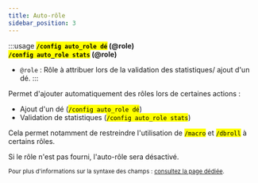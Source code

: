 ```yaml
---
title: Auto-rôle
sidebar_position: 3
---
```


:::usage
**<mark>`/config auto_role dé`</mark> (@role)**  
**<mark>`/config auto_role stats`</mark> (@role)**
- `@role` : Rôle à attribuer lors de la validation des statistiques/ ajout d'un dé.
:::

Permet d'ajouter automatiquement des rôles lors de certaines actions :
- Ajout d'un dé (<mark>`/config auto_role dé`</mark>)
- Validation de statistiques (<mark>`/config auto_role stats`</mark>)

Cela permet notamment de restreindre l'utilisation de <mark>`/macro`</mark> et <mark>`/dbroll`</mark> à certains rôles.

Si le rôle n'est pas fourni, l'auto-rôle sera désactivé.

<small>Pour plus d'informations sur la syntaxe des champs : [consultez la page dédiée](../introduction/format.mdx).</small>
